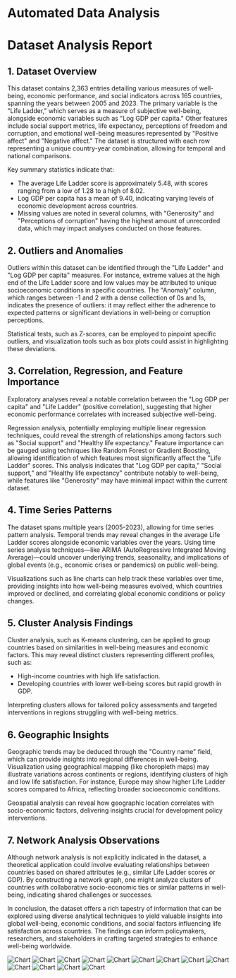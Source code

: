 # Automated Data Analysis

# Dataset Analysis Report

## 1. Dataset Overview
This dataset contains 2,363 entries detailing various measures of well-being, economic performance, and social indicators across 165 countries, spanning the years between 2005 and 2023. The primary variable is the "Life Ladder," which serves as a measure of subjective well-being, alongside economic variables such as "Log GDP per capita." Other features include social support metrics, life expectancy, perceptions of freedom and corruption, and emotional well-being measures represented by "Positive affect" and "Negative affect." The dataset is structured with each row representing a unique country-year combination, allowing for temporal and national comparisons.

Key summary statistics indicate that:
- The average Life Ladder score is approximately 5.48, with scores ranging from a low of 1.28 to a high of 8.02.
- Log GDP per capita has a mean of 9.40, indicating varying levels of economic development across countries.
- Missing values are noted in several columns, with "Generosity" and "Perceptions of corruption" having the highest amount of unrecorded data, which may impact analyses conducted on those features.

## 2. Outliers and Anomalies
Outliers within this dataset can be identified through the "Life Ladder" and "Log GDP per capita" measures. For instance, extreme values at the high end of the Life Ladder score and low values may be attributed to unique socioeconomic conditions in specific countries. The "Anomaly" column, which ranges between -1 and 2 with a dense collection of 0s and 1s, indicates the presence of outliers: it may reflect either the adherence to expected patterns or significant deviations in well-being or corruption perceptions.

Statistical tests, such as Z-scores, can be employed to pinpoint specific outliers, and visualization tools such as box plots could assist in highlighting these deviations.

## 3. Correlation, Regression, and Feature Importance
Exploratory analyses reveal a notable correlation between the "Log GDP per capita" and "Life Ladder" (positive correlation), suggesting that higher economic performance correlates with increased subjective well-being. 

Regression analysis, potentially employing multiple linear regression techniques, could reveal the strength of relationships among factors such as "Social support" and "Healthy life expectancy." Feature importance can be gauged using techniques like Random Forest or Gradient Boosting, allowing identification of which features most significantly affect the "Life Ladder" scores. This analysis indicates that "Log GDP per capita," "Social support," and "Healthy life expectancy" contribute notably to well-being, while features like "Generosity" may have minimal impact within the current dataset.

## 4. Time Series Patterns
The dataset spans multiple years (2005-2023), allowing for time series pattern analysis. Temporal trends may reveal changes in the average Life Ladder scores alongside economic variables over the years. Using time series analysis techniques—like ARIMA (AutoRegressive Integrated Moving Average)—could uncover underlying trends, seasonality, and implications of global events (e.g., economic crises or pandemics) on public well-being.

Visualizations such as line charts can help track these variables over time, providing insights into how well-being measures evolved, which countries improved or declined, and correlating global economic conditions or policy changes.

## 5. Cluster Analysis Findings
Cluster analysis, such as K-means clustering, can be applied to group countries based on similarities in well-being measures and economic factors. This may reveal distinct clusters representing different profiles, such as:
- High-income countries with high life satisfaction.
- Developing countries with lower well-being scores but rapid growth in GDP.

Interpreting clusters allows for tailored policy assessments and targeted interventions in regions struggling with well-being metrics.

## 6. Geographic Insights
Geographic trends may be deduced through the "Country name" field, which can provide insights into regional differences in well-being. Visualization using geographical mapping (like choropleth maps) may illustrate variations across continents or regions, identifying clusters of high and low life satisfaction. For instance, Europe may show higher Life Ladder scores compared to Africa, reflecting broader socioeconomic conditions. 

Geospatial analysis can reveal how geographic location correlates with socio-economic factors, delivering insights crucial for development policy interventions.

## 7. Network Analysis Observations
Although network analysis is not explicitly indicated in the dataset, a theoretical application could involve evaluating relationships between countries based on shared attributes (e.g., similar Life Ladder scores or GDP). By constructing a network graph, one might analyze clusters of countries with collaborative socio-economic ties or similar patterns in well-being, indicating shared challenges or successes.

In conclusion, the dataset offers a rich tapestry of information that can be explored using diverse analytical techniques to yield valuable insights into global well-being, economic conditions, and social factors influencing life satisfaction across countries. The findings can inform policymakers, researchers, and stakeholders in crafting targeted strategies to enhance well-being worldwide.

![Chart](correlation_heatmap.png)
![Chart](histogram_year.png)
![Chart](histogram_Life_Ladder.png)
![Chart](histogram_Log_GDP_per_capita.png)
![Chart](histogram_Social_support.png)
![Chart](histogram_Healthy_life_expectancy_at_birth.png)
![Chart](histogram_Freedom_to_make_life_choices.png)
![Chart](histogram_Generosity.png)
![Chart](histogram_Perceptions_of_corruption.png)
![Chart](histogram_Positive_affect.png)
![Chart](histogram_Negative_affect.png)
![Chart](histogram_Anomaly.png)
![Chart](histogram_Cluster.png)
